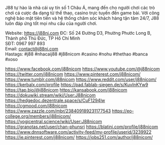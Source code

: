 J88 tự hào là nhà cái uy tín số 1 Châu Á, mang đến cho người chơi các trò chơi cá cược đa dạng từ thể thao, casino trực tuyến đến game bài. Với công nghệ bảo mật tiên tiến và hệ thống chăm sóc khách hàng tận tâm 24/7, J88 luôn đáp ứng tốt mọi nhu cầu của người chơi.

Website: https://j88ni.com
ĐC: Số 24 Đường D3, Phường Phước Long B, Thành phố Thủ Đức, TP Hồ Chí Minh        
SĐT: 0967 997 893     
Email: contact@j88ni.com   
Hastags: #j88 #nhacaij88 #j88nicom #casino #nohu #thethao #banca #xoso



https://www.facebook.com/j88nicom
https://www.youtube.com/@j88nicom
https://twitter.com/j88nicom
https://www.pinterest.com/j88nicom/
https://www.tumblr.com/j88nicom
https://www.reddit.com/user/j88nicom/
https://kerbalx.com/profile
https://pad.fablab-siegen.de/s/KuvInKYw9
https://tap.bio/@j88nicom
https://kansabook.com/j88nicom
https://dokuwiki.stream/wiki/User:J88nicom
https://hedgedoc.dezentrale.space/s/CuF1294lw
https://cgmood.com/j88nicom
https://www.zazzle.com/mbr/238409189231177543
https://eo-college.org/members/j88nicom/
https://yogicentral.science/wiki/User:J88nicom
https://granotas.net/user/chan-phunsri
https://blatini.com/profile/j88nicom
https://www.dnnsoftware.com/activity-feed/my-profile/userid/3239922
https://ie.pinterest.com/j88nicom/
https://jobs251.com/author/j88nicom/
